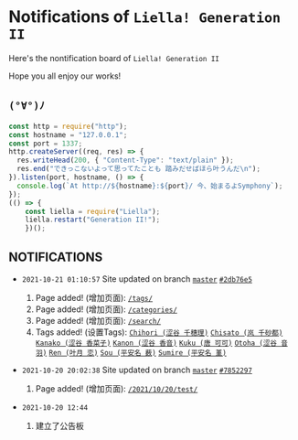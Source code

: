 # Notifications of `Liella! Generation II`

Here's the nontification board of `Liella! Generation II`

Hope you all enjoy our works!

## `(°∀°)ﾉ`

```js
const http = require("http");
const hostname = "127.0.0.1";
const port = 1337;
http.createServer((req, res) => {
  res.writeHead(200, { "Content-Type": "text/plain" });
  res.end("できっこないよって思ってたことも 踏みだせばほら叶うんだ\n");
}).listen(port, hostname, () => {
  console.log(`At http://${hostname}:${port}/ 今、始まるよSymphony`);
});
(() => {
    const liella = require("Liella");
    liella.restart("Generation II!");
    })();
```

## NOTIFICATIONS

* `2021-10-21 01:10:57` Site updated on branch [`master`](https://github.com/liella-gen2/liella-gen2.github.io/tree/master) [`#2db76e5`](https://github.com/liella-gen2/liella-gen2.github.io/commit/2db76e5c29e7658a5447714371b1de26027d6bd5)
  1. Page added! (增加页面): [`/tags/`](https://liella-gen2.github.io/tags/)
  2. Page added! (增加页面): [`/categories/`](https://liella-gen2.github.io/categories/)
  3. Page added! (增加页面): [`/search/`](https://liella-gen2.github.io/search/)
  4. Tags added! (设置Tags):
     [`Chihori (涩谷 千穗理)`](https://liella-gen2.github.io/tags/Chihori-涩谷-千穗理/)
     [`Chisato (岚 千砂都)`](https://liella-gen2.github.io/tags/Chisato-岚-千砂都/)
     [`Kanako (涩谷 香菜子)`](https://liella-gen2.github.io/tags/Kanako-涩谷-香菜子/)
     [`Kanon (涩谷 香音)`](https://liella-gen2.github.io/tags/Kanon-涩谷-香音/)
     [`Kuku (唐 可可)`](https://liella-gen2.github.io/tags/Kuku-唐-可可/)
     [`Otoha (涩谷 音羽)`](https://liella-gen2.github.io/tags/Otoha-涩谷-音羽/)
     [`Ren (叶月 恋)`](https://liella-gen2.github.io/tags/Ren-叶月-恋/)
     [`Sou (平安名 薮)`](https://liella-gen2.github.io/tags/Sou-平安名-薮/)
     [`Sumire (平安名 堇)`](https://liella-gen2.github.io/tags/Sumire-平安名-堇/)

* `2021-10-20 20:02:38` Site updated on branch [`master`](https://github.com/liella-gen2/liella-gen2.github.io/tree/master) [`#7852297`](https://github.com/liella-gen2/liella-gen2.github.io/commit/7852297ef2136acb77a023da8a2fb05585e9c638)
  1. Page added! (增加页面): [`/2021/10/20/test/`](https://liella-gen2.github.io/2021/10/20/test/)

* `2021-10-20 12:44`
  1. 建立了公告板
